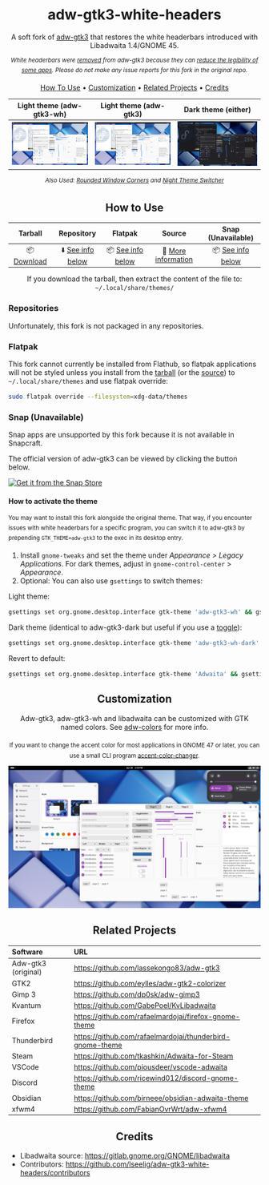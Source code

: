 <div align="center">

# adw-gtk3-white-headers
A soft fork of [adw-gtk3](https://github.com/lassekongo83/adw-gtk3) that restores the white headerbars introduced with Libadwaita 1.4/GNOME 45.

<sup>*White headerbars were [removed](https://github.com/lassekongo83/adw-gtk3/commit/e20a8ed9d295304544e3a74538b324000f933a83) from adw-gtk3 because they can [reduce the legibility of some apps](https://github.com/lassekongo83/adw-gtk3/issues/247). Please do not make any issue reports for this fork in the original repo.*</sup>

</div>

<p align="center">
  <a href="#how-to-use">How To Use</a> •
  <a href="#customization">Customization</a> •
  <a href="#related-projects">Related Projects</a> •
  <a href="#credits">Credits</a>
</p>

<div align="center">

| Light theme (adw-gtk3-wh) | Light theme (adw-gtk3) | Dark theme (either)|
|:-----------:|:-----------:|:----------:|
| ![adw-gtk3-wh](images/preview-fork.png?raw=true) | ![adw-gtk3-light](images/preview-light.png?raw=true) | ![adw-gtk3-dark](images/preview-dark.png?raw=true) |

<sup>*Also Used: [Rounded Window Corners](https://github.com/yilozt/rounded-window-corners) and [Night Theme Switcher](https://gitlab.com/rmnvgr/nightthemeswitcher-gnome-shell-extension)*</sup>

</div>

<div align="center">

## How to Use

</div>

<div align="center">

| Tarball | Repository | Flatpak | Source | Snap (Unavailable) |
|:---:|:---:|:---:|:---:|:---:|
| 📦 [Download](https://github.com/lassekongo83/adw-gtk3/releases/latest)  | ⬇️ [See info below](#repositories) | 📦 [See info below](#flatpak) | 🔧 [More information](src/README.md) | 📦 [See info below](#snap)

If you download the tarball, then extract the content of the file to: `~/.local/share/themes/`

</div>

### Repositories
Unfortunately, this fork is not packaged in any repositories.

### Flatpak
This fork cannot currently be installed from Flathub, so flatpak applications will not be styled unless you install from the [tarball](https://github.com/LSeelig/adw-gtk3-white-headers/releases/latest) (or the [source](src/README.md)) to `~/.local/share/themes` and use flatpak override:
```bash
sudo flatpak override --filesystem=xdg-data/themes
```

### Snap (Unavailable)

Snap apps are unsupported by this fork because it is not available in Snapcraft.

The official version of adw-gtk3 can be viewed by clicking the button below.

<a href="https://snapcraft.io/gtk-theme-adw-gtk3">
    <img alt="Get it from the Snap Store" src=https://snapcraft.io/en/dark/install.svg />
  </a>


#### How to activate the theme

<sup>You may want to install this fork alongside the original theme. That way, if you encounter issues with white headerbars for a specific program, you can switch it to adw-gtk3 by prepending `GTK_THEME=adw-gtk3` to the exec in its desktop entry.</sup>

1. Install `gnome-tweaks` and set the theme under *Appearance > Legacy Applications*. For dark themes, adjust in `gnome-control-center` > *Appearance*.
2. Optional: You can also use `gsettings` to switch themes:

Light theme:
```bash
gsettings set org.gnome.desktop.interface gtk-theme 'adw-gtk3-wh' && gsettings set org.gnome.desktop.interface color-scheme 'default'
```
Dark theme (identical to adw-gtk3-dark but useful if you use a [toggle](https://gitlab.com/rmnvgr/nightthemeswitcher-gnome-shell-extension)):
```bash
gsettings set org.gnome.desktop.interface gtk-theme 'adw-gtk3-wh-dark' && gsettings set org.gnome.desktop.interface color-scheme 'prefer-dark'
```
Revert to default:
```bash
gsettings set org.gnome.desktop.interface gtk-theme 'Adwaita' && gsettings set org.gnome.desktop.interface color-scheme 'default'
```

<div align="center">

## Customization
Adw-gtk3, adw-gtk3-wh and libadwaita can be customized with GTK named colors. See [adw-colors](https://github.com/lassekongo83/adw-colors) for more info.

<sub>If you want to change the accent color for most applications in GNOME 47 or later, you can use a small CLI program [accent-color-changer](https://github.com/lassekongo83/adw-colors/tree/main/scripts/accent-color-change).</sub>

![adw-gtk3-wh-accent](images/preview-accent.png?raw=true)

</div>

<div align="center">

## Related Projects

</div>

<div align="center">

| Software | URL |
|:---|:---|
| Adw-gtk3 (original) | https://github.com/lassekongo83/adw-gtk3 |
| GTK2 | https://github.com/eylles/adw-gtk2-colorizer |
| Gimp 3 | https://github.com/dp0sk/adw-gimp3 |
| Kvantum | https://github.com/GabePoel/KvLibadwaita |
| Firefox | https://github.com/rafaelmardojai/firefox-gnome-theme |
| Thunderbird | https://github.com/rafaelmardojai/thunderbird-gnome-theme |
| Steam | https://github.com/tkashkin/Adwaita-for-Steam |
| VSCode | https://github.com/piousdeer/vscode-adwaita |
| Discord | https://github.com/ricewind012/discord-gnome-theme |
| Obsidian | https://github.com/birneee/obsidian-adwaita-theme |
| xfwm4 | https://github.com/FabianOvrWrt/adw-xfwm4 |

</div>

<div align="center">

## Credits

</div>

- Libadwaita source: https://gitlab.gnome.org/GNOME/libadwaita
- Contributors: https://github.com/lseelig/adw-gtk3-white-headers/contributors
